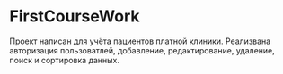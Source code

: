 # FirstCourseWork

Проект написан для учёта пациентов платной клиники.
Реализвана авторизация пользоватлей, добавление, редактирование, удаление, поиск и сортировка данных.
